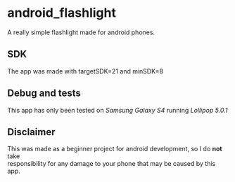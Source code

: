 # android_flashlight
A really simple flashlight made for android phones.

## SDK
The app was made with targetSDK=21 and minSDK=8

## Debug and tests
This app has only been tested on *Samsung Galaxy S4* running *Lollipop 5.0.1*

## Disclaimer
This was made as a beginner project for android development, so I do **not** take  
responsibility for any damage to your phone that may be caused by this app.


